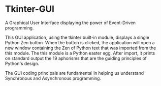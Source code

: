 # Tkinter-GUI

A Graphical User Interface displaying the power of Event-Driven programming.

This GUI application, using the tkinter built-in module, displays a single Python Zen button. 
When the button is clicked, the application will open a new window containing the Zen of Python text that was imported from the this module. 
The this module is a Python easter egg. 
After import, it prints on standard output the 19 aphorisms that are the guiding principles of Python's design.

The GUI coding principals are fundamental in helping us understand Synchronous and Asynchronous programming.
